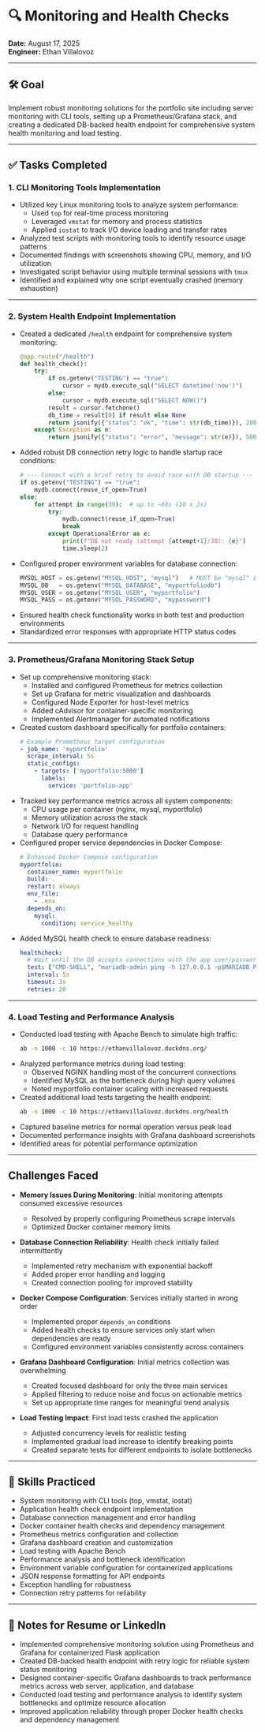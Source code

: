 # 🔍 Monitoring and Health Checks

**Date:** August 17, 2025  
**Engineer:** Ethan Villalovoz

---

## 🛠️ Goal

Implement robust monitoring solutions for the portfolio site including server monitoring with CLI tools, setting up a Prometheus/Grafana stack, and creating a dedicated DB-backed health endpoint for comprehensive system health monitoring and load testing.

---

## ✅ Tasks Completed

### 1. CLI Monitoring Tools Implementation

- Utilized key Linux monitoring tools to analyze system performance:
  - Used `top` for real-time process monitoring
  - Leveraged `vmstat` for memory and process statistics
  - Applied `iostat` to track I/O device loading and transfer rates
- Analyzed test scripts with monitoring tools to identify resource usage patterns
- Documented findings with screenshots showing CPU, memory, and I/O utilization
- Investigated script behavior using multiple terminal sessions with `tmux`
- Identified and explained why one script eventually crashed (memory exhaustion)

---

### 2. System Health Endpoint Implementation

- Created a dedicated `/health` endpoint for comprehensive system monitoring:
  ```python
  @app.route("/health")
  def health_check():
      try:
          if os.getenv("TESTING") == "true":
              cursor = mydb.execute_sql("SELECT datetime('now')")
          else:
              cursor = mydb.execute_sql("SELECT NOW()")
          result = cursor.fetchone()
          db_time = result[0] if result else None
          return jsonify({"status": "ok", "time": str(db_time)}), 200
      except Exception as e:
          return jsonify({"status": "error", "message": str(e)}), 500
  ```
- Added robust DB connection retry logic to handle startup race conditions:
  ```python
  # --- Connect with a brief retry to avoid race with DB startup ---
  if os.getenv("TESTING") == "true":
      mydb.connect(reuse_if_open=True)
  else:
      for attempt in range(30):  # up to ~60s (30 x 2s)
          try:
              mydb.connect(reuse_if_open=True)
              break
          except OperationalError as e:
              print(f"DB not ready (attempt {attempt+1}/30): {e}")
              time.sleep(2)
  ```
- Configured proper environment variables for database connection:
  ```python
  MYSQL_HOST = os.getenv("MYSQL_HOST", "mysql")   # MUST be "mysql" in docker
  MYSQL_DB   = os.getenv("MYSQL_DATABASE", "myportfoliodb")
  MYSQL_USER = os.getenv("MYSQL_USER", "myportfolio")
  MYSQL_PASS = os.getenv("MYSQL_PASSWORD", "mypassword")
  ```
- Ensured health check functionality works in both test and production environments
- Standardized error responses with appropriate HTTP status codes

---

### 3. Prometheus/Grafana Monitoring Stack Setup

- Set up comprehensive monitoring stack:
  - Installed and configured Prometheus for metrics collection
  - Set up Grafana for metric visualization and dashboards
  - Configured Node Exporter for host-level metrics
  - Added cAdvisor for container-specific monitoring
  - Implemented Alertmanager for automated notifications
- Created custom dashboard specifically for portfolio containers:
  ```yaml
  # Example Prometheus target configuration
  - job_name: 'myportfolio'
    scrape_interval: 5s
    static_configs:
      - targets: ['myportfolio:5000']
        labels:
          service: 'portfolio-app'
  ```
- Tracked key performance metrics across all system components:
  - CPU usage per container (nginx, mysql, myportfolio)
  - Memory utilization across the stack
  - Network I/O for request handling
  - Database query performance
- Configured proper service dependencies in Docker Compose:
  ```yaml
  # Enhanced Docker Compose configuration
  myportfolio:
    container_name: myportfolio
    build: .
    restart: always
    env_file:
      - .env
    depends_on:
      mysql:
        condition: service_healthy
  ```
- Added MySQL health check to ensure database readiness:
  ```yaml
  healthcheck:
    # Wait until the DB accepts connections with the app user/password.
    test: ["CMD-SHELL", "mariadb-admin ping -h 127.0.0.1 -p$MARIADB_PASSWORD --silent || exit 1"]
    interval: 5s
    timeout: 3s
    retries: 20
  ```

---

### 4. Load Testing and Performance Analysis

- Conducted load testing with Apache Bench to simulate high traffic:
  ```bash
  ab -n 1000 -c 10 https://ethanvillalovoz.duckdns.org/
  ```
- Analyzed performance metrics during load testing:
  - Observed NGINX handling most of the concurrent connections
  - Identified MySQL as the bottleneck during high query volumes
  - Noted myportfolio container scaling with increased requests
- Created additional load tests targeting the health endpoint:
  ```bash
  ab -n 1000 -c 10 https://ethanvillalovoz.duckdns.org/health
  ```
- Captured baseline metrics for normal operation versus peak load
- Documented performance insights with Grafana dashboard screenshots
- Identified areas for potential performance optimization

---

## Challenges Faced

- **Memory Issues During Monitoring**: Initial monitoring attempts consumed excessive resources
  - Resolved by properly configuring Prometheus scrape intervals
  - Optimized Docker container memory limits
  
- **Database Connection Reliability**: Health check initially failed intermittently
  - Implemented retry mechanism with exponential backoff
  - Added proper error handling and logging
  - Created connection pooling for improved stability
  
- **Docker Compose Configuration**: Services initially started in wrong order
  - Implemented proper `depends_on` conditions
  - Added health checks to ensure services only start when dependencies are ready
  - Configured environment variables consistently across containers
  
- **Grafana Dashboard Configuration**: Initial metrics collection was overwhelming
  - Created focused dashboard for only the three main services
  - Applied filtering to reduce noise and focus on actionable metrics
  - Set up appropriate time ranges for meaningful trend analysis
  
- **Load Testing Impact**: First load tests crashed the application
  - Adjusted concurrency levels for realistic testing
  - Implemented gradual load increase to identify breaking points
  - Created separate tests for different endpoints to isolate bottlenecks

---

## 🧠 Skills Practiced

- System monitoring with CLI tools (top, vmstat, iostat)
- Application health check endpoint implementation
- Database connection management and error handling
- Docker container health checks and dependency management
- Prometheus metrics configuration and collection
- Grafana dashboard creation and customization
- Load testing with Apache Bench
- Performance analysis and bottleneck identification
- Environment variable configuration for containerized applications
- JSON response formatting for API endpoints
- Exception handling for robustness
- Connection retry patterns for reliability

---

## 📌 Notes for Resume or LinkedIn

- Implemented comprehensive monitoring solution using Prometheus and Grafana for containerized Flask application
- Created DB-backed health endpoint with retry logic for reliable system status monitoring
- Designed container-specific Grafana dashboards to track performance metrics across web server, application, and database
- Conducted load testing and performance analysis to identify system bottlenecks and optimize resource allocation
- Improved application reliability through proper Docker health checks and dependency management

